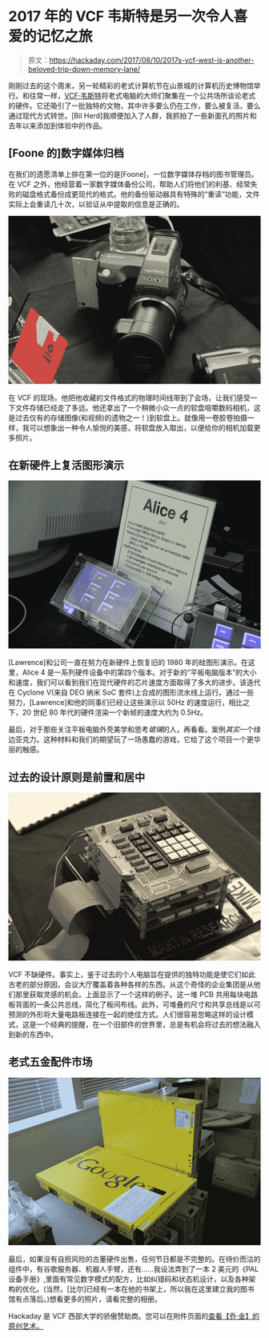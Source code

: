 # 2017 年的 VCF 韦斯特是另一次令人喜爱的记忆之旅

> 原文：<https://hackaday.com/2017/08/10/2017s-vcf-west-is-another-beloved-trip-down-memory-lane/>

刚刚过去的这个周末，另一轮精彩的老式计算机节在山景城的计算机历史博物馆举行。和往常一样，[VCF·韦斯特](http://vcfed.org/wp/festivals/vintage-computer-festival-west/)将老式电脑的大师们聚集在一个公共场所谈论老式的硬件。它还吸引了一批独特的文物，其中许多要么仍在工作，要么被复活，要么通过现代方式转世。[Bil Herd]我顺便加入了人群，我抓拍了一些新面孔的照片和去年以来添加到体验中的作品。

## [Foone 的]数字媒体归档

在我们的遗愿清单上排在第一位的是[Foone]，一位数字媒体存档的图书管理员。在 VCF 之外，他经营着一家数字媒体备份公司，帮助人们将他们的利基、经常失败的磁盘格式备份成更现代的格式。他的备份驱动器具有特殊的“重读”功能，文件实际上会重读几十次，以验证从中提取的信息是正确的。

![](img/cf0357dc8b04bb7de3c2c8a9094f7d46.png)

在 VCF 的现场，他把他收藏的文件格式的物理时间线带到了会场，让我们感受一下文件存储已经走了多远。他还拿出了一个稍微小众一点的软盘咀嚼数码相机，这是过去仅有的存储图像(和视频)的遗物之一！)到软盘上。就像用一卷胶卷拍摄一样，我可以想象出一种令人愉悦的美感，将软盘放入取出，以便给你的相机加载更多照片。

## 在新硬件上复活图形演示

![](img/36c8ea7abfdf97d62bdeb19010daae30.png)

[Lawrence]和公司一直在努力在新硬件上恢复旧的 1980 年的硅图形演示。在这里，Alice 4 是一系列硬件设备中的第四个版本。对于新的“平板电脑版本”的大小和速度，我们可以看到我们在现代硬件的芯片速度方面取得了多大的进步。该迭代在 Cyclone V(来自 DEO 纳米 SoC 套件)上合成的图形流水线上运行。通过一些努力，[Lawrence]和他的同事们已经让这些演示以 50Hz 的速度运行，相比之下，20 世纪 80 年代的硬件渲染一个新帧的速度大约为 0.5Hz。

最后，对于那些关注平板电脑外壳美学和思考*玻璃*的人，再看看。案例*其实*一个绿边亚克力。这种材料和我们的期望玩了一场愚蠢的游戏，它给了这个项目一个更华丽的触感。

## 过去的设计原则是前置和居中

![](img/4ed369078b7e2376f8be13329372c04d.png)

VCF 不缺硬件。事实上，鉴于过去的个人电脑旨在提供的独特功能是使它们如此古老的部分原因，会议大厅覆盖着各种各样的东西。从这个奇怪的企业集团是从他们那里获取灵感的机会。上面显示了一个这样的例子。这一堆 PCB 共用每块电路板背面的一条公共总线，简化了板间布线。此外，可堆叠的尺寸和共享总线是以可预测的外形将大量电路板连接在一起的绝佳方式。人们很容易忽略这样的设计模式，这是一个经典的提醒，在一个旧部件的世界里，总是有机会将过去的想法融入到新的东西中。

## 老式五金配件市场

![](img/fbb024d49669628afbe70384ea6224b4.png)

最后，如果没有自担风险的古董硬件出售，任何节日都是不完整的。在待价而沽的组件中，有谷歌服务器、机器人手臂，还有……我设法弄到了一本 2 美元的《PAL 设备手册》,里面有常见数字模式的配方，比如纠错码和状态机设计，以及各种架构的优化。(当然，[比尔]已经有一本在他的书架上，所以我在这里建立我的图书馆有点落后。)想看更多的照片，请看完整的相册。

Hackaday 是 VCF 西部大学的骄傲赞助商。您可以在附件页面的[查看【乔·金】的原创艺术。](http://hackaday.com/2017/08/01/this-weekend-vintage-computer-festival-west/vcfw_2017-scaled3/)